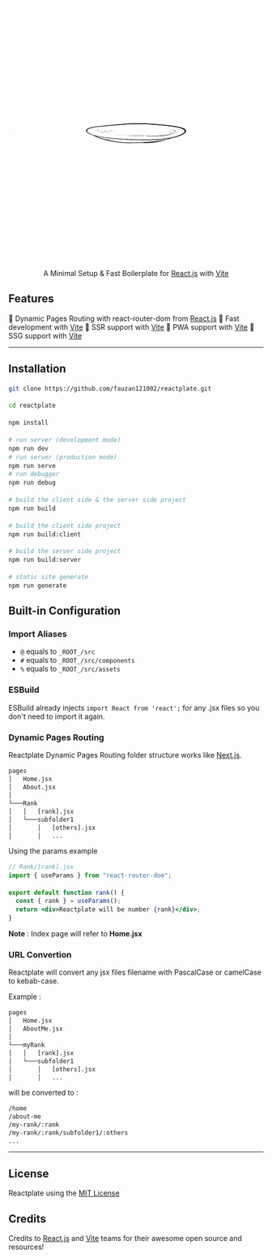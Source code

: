 <p align="center">
    <img src="/src/assets/img/Reactplate.gif"></img>
</p>

<p align="center">
    A Minimal Setup & Fast Boilerplate for <a href="https://reactjs.org/">React.js</a> with <a href="https://vitejs.dev/">Vite</a>
</p>

## Features

🚀 Dynamic Pages Routing with react-router-dom from <a href="https://reactjs.org/">React.js</a>
🚀 Fast development with <a href="https://vitejs.dev/">Vite</a>
🚀 SSR support with <a href="https://vitejs.dev/">Vite</a>
🚀 PWA support with <a href="https://vitejs.dev/">Vite</a>
🚀 SSG support with <a href="https://vitejs.dev/">Vite</a>

---

## Installation

```bash
git clone https://github.com/fauzan121002/reactplate.git

cd reactplate

npm install

# run server (development mode)
npm run dev
# run server (production mode)
npm run serve
# run debugger
npm run debug

# build the client side & the server side project
npm run build

# build the client side project
npm run build:client

# build the server side project
npm run build:server

# static site generate
npm run generate
```

## Built-in Configuration

### Import Aliases

- `@` equals to `_ROOT_/src`
- `#` equals to `_ROOT_/src/components`
- `%` equals to `_ROOT_/src/assets`

### ESBuild

ESBuild already injects `import React from 'react';` for any .jsx files so you don't need to import it again.

### Dynamic Pages Routing

Reactplate Dynamic Pages Routing folder structure works like [Next.js](https://nextjs.org/docs/routing/introduction).

```
pages
│   Home.jsx
│   About.jsx
│
└───Rank
│   │   [rank].jsx
│   └───subfolder1
│       │   [others].jsx
│       │   ...
```

Using the params example

```jsx
// Rank/[rank].jsx
import { useParams } from "react-router-dom";

export default function rank() {
  const { rank } = useParams();
  return <div>Reactplate will be number {rank}</div>;
}
```

**Note** : Index page will refer to **Home.jsx**

### URL Convertion

Reactplate will convert any jsx files filename with PascalCase or camelCase to kebab-case.

Example :

```
pages
│   Home.jsx
│   AboutMe.jsx
│
└───myRank
│   │   [rank].jsx
│   └───subfolder1
│       │   [others].jsx
│       │   ...
```

will be converted to :

```
/home
/about-me
/my-rank/:rank
/my-rank/:rank/subfolder1/:others
...
```

---

## License

Reactplate using the [MIT License](./LICENSE)

## Credits

Credits to <a href="https://reactjs.org/">React.js</a> and <a href="https://vitejs.dev/">Vite</a> teams for their awesome open source and resources!
